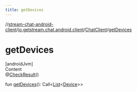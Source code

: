 ```yaml
---
title: getDevices
---
```

//[stream-chat-android-client](../../../index.md)/[io.getstream.chat.android.client](../index.md)/[ChatClient](index.md)/[getDevices](getDevices.md)



# getDevices  
[androidJvm]  
Content  
@[CheckResult](https://developer.android.com/reference/kotlin/androidx/annotation/CheckResult.html)()  
  
fun [getDevices](getDevices.md)(): Call&lt;[List](https://kotlinlang.org/api/latest/jvm/stdlib/kotlin.collections/-list/index.html)&lt;[Device](../../io.getstream.chat.android.client.models/Device/index.md)&gt;&gt;  



